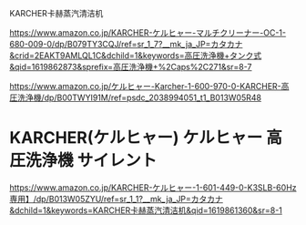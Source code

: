 KARCHER卡赫蒸汽清洁机
 
 https://www.amazon.co.jp/KARCHER-ケルヒャー-マルチクリーナー-OC-1-680-009-0/dp/B079TY3CQJ/ref=sr_1_7?__mk_ja_JP=カタカナ&crid=2EAKT9AMLQL1C&dchild=1&keywords=高圧洗浄機+タンク式&qid=1619862873&sprefix=高圧洗浄機+%2Caps%2C271&sr=8-7

https://www.amazon.co.jp/ケルヒャー-Karcher-1-600-970-0-KARCHER-高圧洗浄機/dp/B00TWYI91M/ref=psdc_2038994051_t1_B013W05R48

# KARCHER(ケルヒャー) ケルヒャー 高圧洗浄機 サイレント 
https://www.amazon.co.jp/KARCHER-ケルヒャー-1-601-449-0-K3SLB-60Hz専用】/dp/B013W05ZYU/ref=sr_1_1?__mk_ja_JP=カタカナ&dchild=1&keywords=KARCHER卡赫蒸汽清洁机&qid=1619861360&sr=8-1
